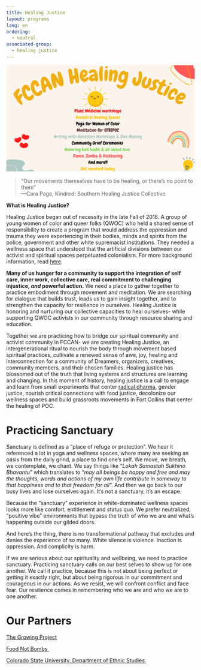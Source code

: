 ```yaml
---
title: Healing Justice
layout: programs
lang: en
ordering:
  - neutral
associated-group:
  - healing justice
---
```

![](/media/healing-justice-banner.png)

> “Our movements themselves have to be healing, or there’s no point to them”\
> —Cara Page, Kindred: Southern Healing Justice Collective

**What is Healing Justice?**

Healing Justice began out of necessity in the late Fall of 2018. A group of young women of color and queer folks (QWOC) who held a shared sense of responsibility to create a program that would address the oppression and trauma they were experiencing in their bodies, minds and spirits from the police, government and other white supremacist institutions. They needed a wellness space that understood that the artificial divisions between our activist and spiritual spaces perpetuated colonialism. For more background information, read [here](http://fccan.org/uncategorized/healing-justice/).

**Many of us hunger for a community to support the integration of self care, inner work, collective care, real commitment to challenging injustice, *and* powerful action.** We need a place to gather together to practice embodiment through movement and meditation. We are searching for dialogue that builds trust, leads us to gain insight together, and to strengthen the capacity for resilience in ourselves. Healing Justice is honoring and nurturing our collective capacities to heal ourselves- while supporting QWOC activists in our community through resource sharing and education.

Together we are practicing how to bridge our spiritual community and activist community in FCCAN- we are creating Healing Justice, an intergenerational ritual to nourish the body through movement based spiritual practices, cultivate a renewed sense of awe, joy, healing and interconnection for a community of Dreamers, organizers, creatives, community members, and their chosen families. Healing justice has blossomed out of the truth that living systems and structures are learning and changing. In this moment of history, healing justice is a call to engage and learn from small experiments that center [radical dharma](http://radicaldharma.org/), gender justice, nourish critical connections with food justice, decolonize our wellness spaces and build grassroots movements in Fort Collins that center the healing of POC.

# Practicing Sanctuary

Sanctuary is defined as a “place of refuge or protection”. We hear it referenced a lot in yoga and wellness spaces, where many are seeking an oasis from the daily grind, a place to find one’s self. We move, we breath, we contemplate, we chant. We say things like “*Lokah Samastah Sukhino Bhavantu*” which translates to “*may all beings be happy and free and may the thoughts, words and actions of my own life contribute in someway to that happiness and to that freedom for all*“. And then we go back to our busy lives and lose ourselves again. It’s not a sanctuary, it’s an escape.

Because the “sanctuary” experience in white-dominated wellness spaces looks more like comfort, entitlement and status quo. We prefer neutralized, “positive vibe” environments that bypass the truth of who we are and what’s happening outside our gilded doors.

And here’s the thing, there is no transformational pathway that excludes and denies the experience of so many. White silence is violence. Inaction is oppression. And complicity is harm.

If we are serious about our spirituality and wellbeing, we need to practice sanctuary. Practicing sanctuary calls on our best selves to show up for one another. ​We call it practice, because this is not about being perfect or getting it exactly right, but about being rigorous in our commitment and courageous in our actions. As we resist, we will confront conflict and face fear. Our resilience comes in remembering who we are and who we are to one another.

# Our Partners

[The Growing Project](http://www.thegrowingproject.org/)

[Food Not Bombs ](https://www.facebook.com/Food-Not-Bombs-Fort-Collins-1787637267968000/)

[Colorado State University, Department of Ethnic Studies ](https://ethnicstudies.colostate.edu/)
